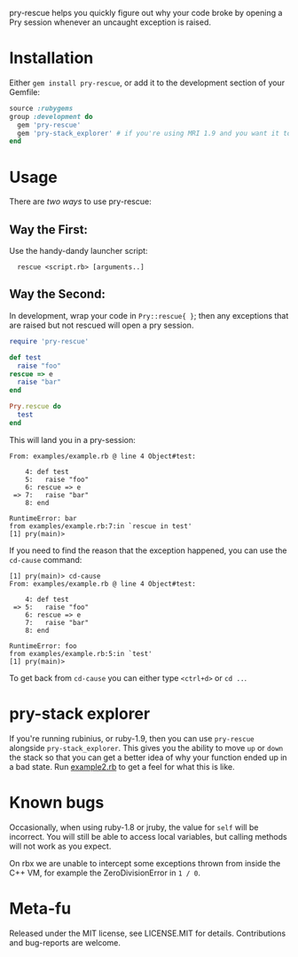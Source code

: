 pry-rescue helps you quickly figure out why your code broke by opening a Pry session whenever an uncaught exception is raised.


Installation
============
Either `gem install pry-rescue`, or add it to the development section of your Gemfile:

```ruby
source :rubygems
group :development do
  gem 'pry-rescue'
  gem 'pry-stack_explorer' # if you're using MRI 1.9 and you want it to be awesome.
end
```

Usage
=====

There are *two ways* to use pry-rescue:

Way the First:
--------------

Use the handy-dandy launcher script:

```  rescue <script.rb> [arguments..]```

Way the Second:
---------------
In development, wrap your code in `Pry::rescue{ }`; then any exceptions that are raised
but not rescued will open a pry session.

```ruby
require 'pry-rescue'

def test
  raise "foo"
rescue => e
  raise "bar"
end

Pry.rescue do
  test
end
```

This will land you in a pry-session:

```
From: examples/example.rb @ line 4 Object#test:

    4: def test
    5:   raise "foo"
    6: rescue => e
 => 7:   raise "bar"
    8: end

RuntimeError: bar
from examples/example.rb:7:in `rescue in test'
[1] pry(main)>
```

If you need to find the reason that the exception happened, you can use the `cd-cause`
command:

```
[1] pry(main)> cd-cause
From: examples/example.rb @ line 4 Object#test:

    4: def test
 => 5:   raise "foo"
    6: rescue => e
    7:   raise "bar"
    8: end

RuntimeError: foo
from examples/example.rb:5:in `test'
[1] pry(main)>
```

To get back from `cd-cause` you can either type `<ctrl+d>` or `cd ..`.

pry-stack explorer
==================

If you're running rubinius, or ruby-1.9, then you can use `pry-rescue` alongside
`pry-stack_explorer`. This gives you the ability to move `up` or `down` the stack so that
you can get a better idea of why your function ended up in a bad state. Run
[example2.rb](https://github.com/ConradIrwin/pry-rescue/blob/master/examples/example2.rb) to get a feel for what this is like.

Known bugs
==========

Occasionally, when using ruby-1.8 or jruby, the value for `self` will be incorrect. You
will still be able to access local variables, but calling methods will not work as you
expect.

On rbx we are unable to intercept some exceptions thrown from inside the C++ VM, for
example the ZeroDivisionError in `1 / 0`.

Meta-fu
=======

Released under the MIT license, see LICENSE.MIT for details. Contributions and bug-reports
are welcome.
